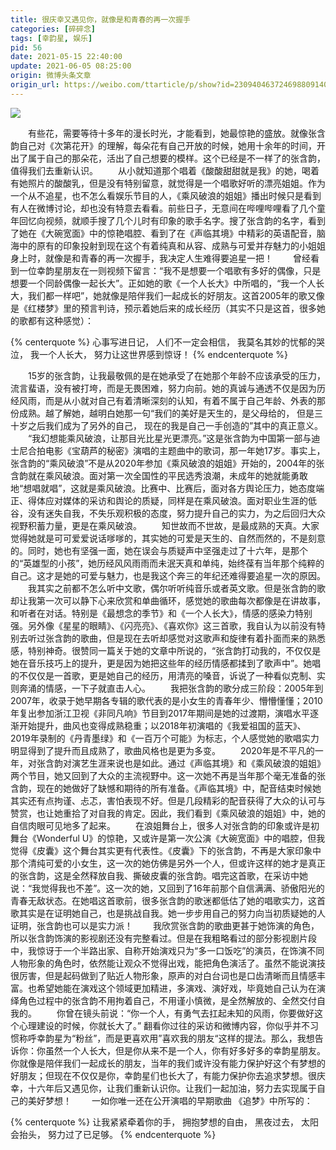 ```yaml
---
title: 很庆幸又遇见你，就像是和青春的再一次握手
categories: [碎碎念]
tags: [幸韵星, 娱乐]
pid: 56
date: 2021-05-15 22:40:00
update: 2021-06-05 08:25:00
origin: 微博头条文章
origin_url: https://weibo.com/ttarticle/p/show?id=2309404637246988091408
---
```


![](https://website-1256060851.cos.ap-hongkong.myqcloud.com/posts/56/zhanghanyun.jpg!600x)

　　有些花，需要等待十多年的漫长时光，才能看到，她最惊艳的盛放。就像张含韵自己对《次第花开》的理解，每朵花有自己开放的时候，她用十余年的时间，开出了属于自己的那朵花，活出了自己想要的模样。这个已经是不一样了的张含韵，值得我们去重新认识。<!-- more -->
　　从小就知道那个唱着《酸酸甜甜就是我》的她，喝着有她照片的酸酸乳，但是没有特别留意，就觉得是一个唱歌好听的漂亮姐姐。作为一个从不追星，也不怎么看娱乐节目的人，《乘风破浪的姐姐》播出时候只是看到有人在微博讨论，却也没有特意去看看。前些日子，无意间在哔哩哔哩看了几个童年回忆向视频，就顺手搜了几个儿时有印象的歌手名字。搜了张含韵的名字，看到了她在《大碗宽面》中的惊艳唱腔、看到了在《声临其境》中精彩的英语配音，脑海中的原有的印象投射到现在这个有着纯真和从容、成熟与可爱并存魅力的小姐姐身上时，就像是和青春的再一次握手，我决定人生难得要追星一把！
　　曾经看到一位幸韵星朋友在一则视频下留言：“我不是想要一个唱歌有多好的偶像，只是想要一个同龄偶像一起长大”。正如她的歌《一个人长大》中所唱的，“我一个人长大，我们都一样吧”，她就像是陪伴我们一起成长的好朋友。这首2005年的歌又像是《红楼梦》里的预言判诗，预示着她后来的成长经历（其实不只是这首，很多她的歌都有这种感觉）：

{% centerquote %}
心事写进日记，
人们不一定会相信，
我莫名其妙的忧郁的哭泣，
我一个人长大，
努力让这世界感到惊讶！
{% endcenterquote %}

　　15岁的张含韵，让我最敬佩的是在她承受了在她那个年龄不应该承受的压力，流言蜚语，没有被打垮，而是无畏困难，努力向前。她的真诚与通透不仅是因为历经风雨，而是从小就对自己有着清晰深刻的认知，有着不属于自己年龄、外表的那份成熟。越了解她，越明白她那一句“我们的美好是天生的，是父母给的， 但是三十岁之后我们成为了另外的自己， 现在的我是自己一手创造的”其中的真正意义。
　　“我幻想能乘风破浪，让那目光比星光更漂亮。”这是张含韵为中国第一部与迪士尼合拍电影《宝葫芦的秘密》演唱的主题曲中的歌词，那一年她17岁。事实上，张含韵的“乘风破浪”不是从2020年参加《乘风破浪的姐姐》开始的，2004年的张含韵就在乘风破浪。面对第一次全国性的平民选秀浪潮，未成年的她就能勇敢地“想唱就唱”，这就是乘风破浪。比赛中、比赛后，面对各方舆论压力，她态度端正、得体应对媒体的采访和舆论的质疑，同样是在乘风破浪。面对职业生涯的低谷，没有迷失自我，不失乐观积极的态度，努力提升自己的实力，为之后回归大众视野积蓄力量，更是在乘风破浪。
　　知世故而不世故，是最成熟的天真。大家觉得她就是可可爱爱说话嗲嗲的，其实她的可爱是天生的、自然而然的，不是刻意的。同时，她也有坚强一面，她在误会与质疑声中坚强走过了十六年，是那个的“英雄型的小孩”，她历经风风雨雨而未泯天真和单纯，始终葆有当年那个纯粹的自己。这才是她的可爱与魅力，也是我这个奔三的年纪还难得要追星一次的原因。
　　我其实之前都不怎么听中文歌，偶尔听听纯音乐或者英文歌。但是张含韵的歌却让我第一次可以静下心来欣赏和单曲循环，感觉她的歌曲每次都像是在讲故事，和听者在对话。特别是《最想念的季节》和《一个人长大》，情感的感染力特别强。另外像《星星的眼睛》、《闪亮亮》、《喜欢你》这三首歌，我自认为以前没有特别去听过张含韵的歌曲，但是现在去听却感觉对这歌声和旋律有着扑面而来的熟悉感，特别神奇。很赞同一篇关于她的文章中所说的，“张含韵打动我的，不仅仅是她在音乐技巧上的提升，更是因为她把这些年的经历情感都揉到了歌声中”。她唱的不仅仅是一首歌，更是她自己的经历，用清亮的嗓音，诉说了一种看似克制、实则奔涌的情感，一下子就直击人心。
　　我把张含韵的歌分成三阶段：2005年到2007年，收录于她早期各专辑的歌代表的是小女生的青春年少、懵懵懂懂；2010年复出参加浙江卫视《非同凡响》节目到2017年期间是她的过渡期，演唱水平逐渐开始提升，曲风也变得成熟稳重；以2018年初演唱的《我爱祖国的蓝天》、2019年录制的《丹青墨绿》和《一百万个可能》为标志，个人感觉她的歌唱实力明显得到了提升而且成熟了，歌曲风格也是更为多变。
　　2020年是不平凡的一年，对张含韵对演艺生涯来说也是如此。通过《声临其境》和《乘风破浪的姐姐》两个节目，她又回到了大众的主流视野中。这一次她不再是当年那个毫无准备的张含韵，现在的她做好了缺憾和期待的所有准备。《声临其境》中，配音结束时候她其实还有点拘谨、忐忑，害怕表现不好。但是几段精彩的配音获得了大众的认可与赞赏，也让她重拾了对自我的肯定。因此，我们看到《乘风破浪的姐姐》中，她的自信肉眼可见地多了起来。
　　在浪姐舞台上，很多人对张含韵的印象或许是初舞台《Wonderful U》的惊艳，又或许是第一次公演《大碗宽面》中的唱腔，但我觉得《皮囊》这个舞台其实更有代表性。《皮囊》下的张含韵，不再是大家印象中那个清纯可爱的小女生，这一次的她仿佛是另外一个人，但或许这样的她才是真正的张含韵，这是全然释放自我、撕破皮囊的张含韵。唱完这首歌，在采访中她说：“我觉得我也不差”。这一次的她，又回到了16年前那个自信满满、骄傲阳光的青春无敌状态。在她唱这首歌前，很多张含韵的歌迷都低估了她的唱歌实力，这首歌其实是在证明她自己，也是挑战自我。她一步步用自己的努力向当初质疑她的人证明，张含韵也可以是实力派！
　　我欣赏张含韵的歌曲更甚于她饰演的角色，所以张含韵饰演的影视剧还没有完整看过。但是在我粗略看过的部分影视剧片段中，我惊讶于一个半路出家、自称开始演戏只为“多一口饭吃”的演员，在饰演不同人物形象的角色时，依然能让观众不觉得出戏，能把角色演活了。虽然不能说演技很厉害，但是起码做到了贴近人物形象，原声的对白台词也是口齿清晰而且情感丰富。也希望她能在演戏这个领域更加精进，多演戏、演好戏，毕竟她自己认为在演绎角色过程中的张含韵不用拘着自己，不用谨小慎微，是全然解放的、全然交付自我的。
　　你曾在镜头前说：“你一个人，有勇气去扛起未知的风雨，你要做好这个心理建设的时候，你就长大了。” 翻看你过往的采访和微博内容，你似乎并不习惯称呼幸韵星为“粉丝”，而是更喜欢用”喜欢我的朋友“这样的提法。那么，我想告诉你：你虽然一个人长大，但是你从来不是一个人，你有好多好多的幸韵星朋友。你就像是陪伴我们一起成长的朋友，当年的我们或许没有能力保护好这个有梦想的好朋友；但现在不仅仅是你，幸韵星们也长大了，有能力保护你去追求梦想。很庆幸，十六年后又遇见你，让我们重新认识你。让我们一起加油，努力去实现属于自己的美好梦想！
　　一如你唯一还在公开演唱的早期歌曲 《追梦》中所写的：

{% centerquote %}
让我紧紧牵着你的手，
拥抱梦想的自由，
黑夜过去，
太阳会抬头，
努力过了已足够。
{% endcenterquote %}